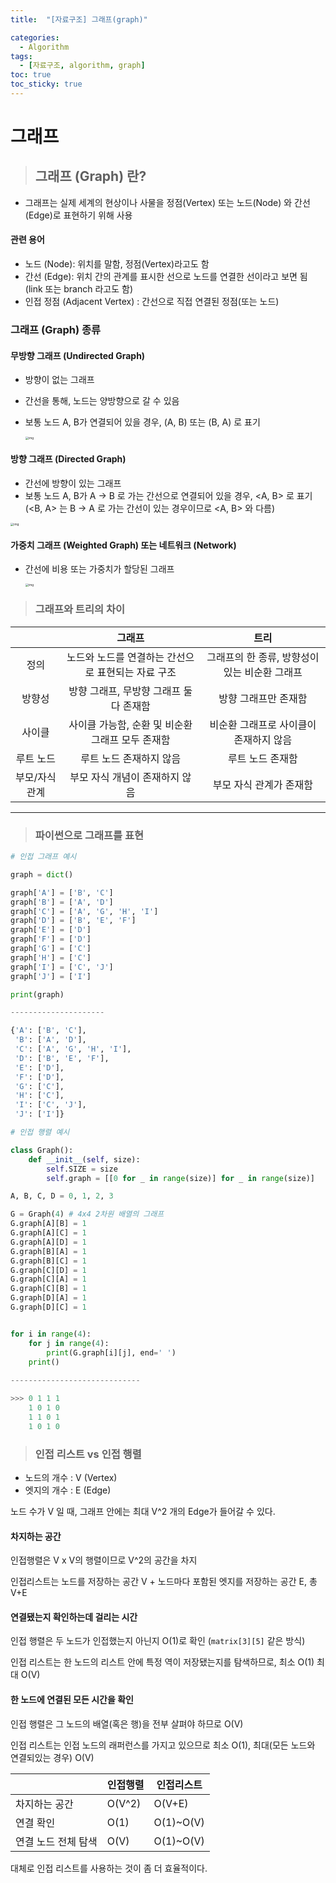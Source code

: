 ```yaml
---
title:  "[자료구조] 그래프(graph)"

categories:
  - Algorithm
tags:
  - [자료구조, algorithm, graph]
toc: true
toc_sticky: true
---
```


# 그래프

>  ## 그래프 (Graph) 란?

- 그래프는 실제 세계의 현상이나 사물을 정점(Vertex) 또는 노드(Node) 와 간선(Edge)로 표현하기 위해 사용

#### 관련 용어

- 노드 (Node): 위치를 말함, 정점(Vertex)라고도 함
- 간선 (Edge): 위치 간의 관계를 표시한 선으로 노드를 연결한 선이라고 보면 됨 (link 또는 branch 라고도 함)
- 인접 정점 (Adjacent Vertex) : 간선으로 직접 연결된 정점(또는 노드)

### 그래프 (Graph) 종류

#### 무방향 그래프 (Undirected Graph)

- 방향이 없는 그래프

- 간선을 통해, 노드는 양방향으로 갈 수 있음

- 보통 노드 A, B가 연결되어 있을 경우, (A, B) 또는 (B, A) 로 표기

  	<img src="https://www.fun-coding.org/00_Images/undirectedgraph.png" alt="img" style="zoom:33%;" />

#### 방향 그래프 (Directed Graph)

- 간선에 방향이 있는 그래프
- 보통 노드 A, B가 A -> B 로 가는 간선으로 연결되어 있을 경우, <A, B> 로 표기 (<B, A> 는 B -> A 로 가는 간선이 있는 경우이므로 <A, B> 와 다름) 

<img src="https://www.fun-coding.org/00_Images/directedgraph.png" alt="img" style="zoom:33%;" />





#### 가중치 그래프 (Weighted Graph) 또는 네트워크 (Network)

- 간선에 비용 또는 가중치가 할당된 그래프

  <img src="https://www.fun-coding.org/00_Images/weightedgraph.png" alt="img" style="zoom:33%;" />

  

> ### 그래프와 트리의 차이

|                |                       그래프                       |                     트리                      |
| :------------: | :------------------------------------------------: | :-------------------------------------------: |
|      정의      | 노드와 노드를 연결하는 간선으로 표현되는 자료 구조 | 그래프의 한 종류, 방향성이 있는 비순환 그래프 |
|     방향성     |       방향 그래프, 무방향 그래프 둘다 존재함       |             방향 그래프만 존재함              |
|     사이클     |  사이클 가능함, 순환 및 비순환 그래프 모두 존재함  |    비순환 그래프로 사이클이 존재하지 않음     |
|   루트 노드    |              루트 노드 존재하지 않음               |               루트 노드 존재함                |
| 부모/자식 관계 |           부모 자식 개념이 존재하지 않음           |            부모 자식 관계가 존재함            |

---

> ### 파이썬으로 그래프를 표현

```python
# 인접 그래프 예시

graph = dict()

graph['A'] = ['B', 'C']
graph['B'] = ['A', 'D']
graph['C'] = ['A', 'G', 'H', 'I']
graph['D'] = ['B', 'E', 'F']
graph['E'] = ['D']
graph['F'] = ['D']
graph['G'] = ['C']
graph['H'] = ['C']
graph['I'] = ['C', 'J']
graph['J'] = ['I']

print(graph)

---------------------

{'A': ['B', 'C'],
 'B': ['A', 'D'],
 'C': ['A', 'G', 'H', 'I'],
 'D': ['B', 'E', 'F'],
 'E': ['D'],
 'F': ['D'],
 'G': ['C'],
 'H': ['C'],
 'I': ['C', 'J'],
 'J': ['I']}
```

```python
# 인접 행렬 예시

class Graph():
    def __init__(self, size):
        self.SIZE = size
        self.graph = [[0 for _ in range(size)] for _ in range(size)]

A, B, C, D = 0, 1, 2, 3

G = Graph(4) # 4x4 2차원 배열의 그래프
G.graph[A][B] = 1
G.graph[A][C] = 1
G.graph[A][D] = 1
G.graph[B][A] = 1
G.graph[B][C] = 1
G.graph[C][D] = 1
G.graph[C][A] = 1
G.graph[C][B] = 1
G.graph[D][A] = 1
G.graph[D][C] = 1


for i in range(4):
    for j in range(4):
        print(G.graph[i][j], end=' ')
    print()
    
-----------------------------

>>> 0 1 1 1 
    1 0 1 0
    1 1 0 1
    1 0 1 0
```

> ### 인접 리스트 vs 인접 행렬

* 노드의 개수 : V (Vertex)
* 엣지의 개수 : E (Edge)

노드 수가 V 일 때, 그래프 안에는 최대 V^2 개의 Edge가 들어갈 수 있다.

#### 차지하는 공간

인접행렬은 V x V의 행렬이므로 V^2의 공간을 차지

인접리스트는 노드를 저장하는 공간 V + 노드마다 포함된 엣지를 저장하는 공간 E, 총 V+E

#### 연결됐는지 확인하는데 걸리는 시간

인접 행렬은 두 노드가 인접했는지 아닌지 O(1)로 확인 (`matrix[3][5]` 같은 방식)

인접 리스트는 한 노드의 리스트 안에 특정 역이 저장됐는지를 탐색하므로, 최소 O(1) 최대 O(V)

#### 한 노드에 연결된 모든 시간을 확인

인접 행렬은 그 노드의 배열(혹은 행)을 전부 살펴야 하므로 O(V)

인접 리스트는 인접 노드의 래퍼런스를 가지고 있으므로 최소 O(1), 최대(모든 노드와 연결되있는 경우) O(V)

|                     | 인접행렬 | 인접리스트 |
| ------------------- | -------- | ---------- |
| 차지하는 공간       | O(V^2)   | O(V+E)     |
| 연결 확인           | O(1)     | O(1)~O(V)  |
| 연결 노드 전체 탐색 | O(V)     | O(1)~O(V)  |

대체로 인접 리스트를 사용하는 것이  좀 더 효율적이다.